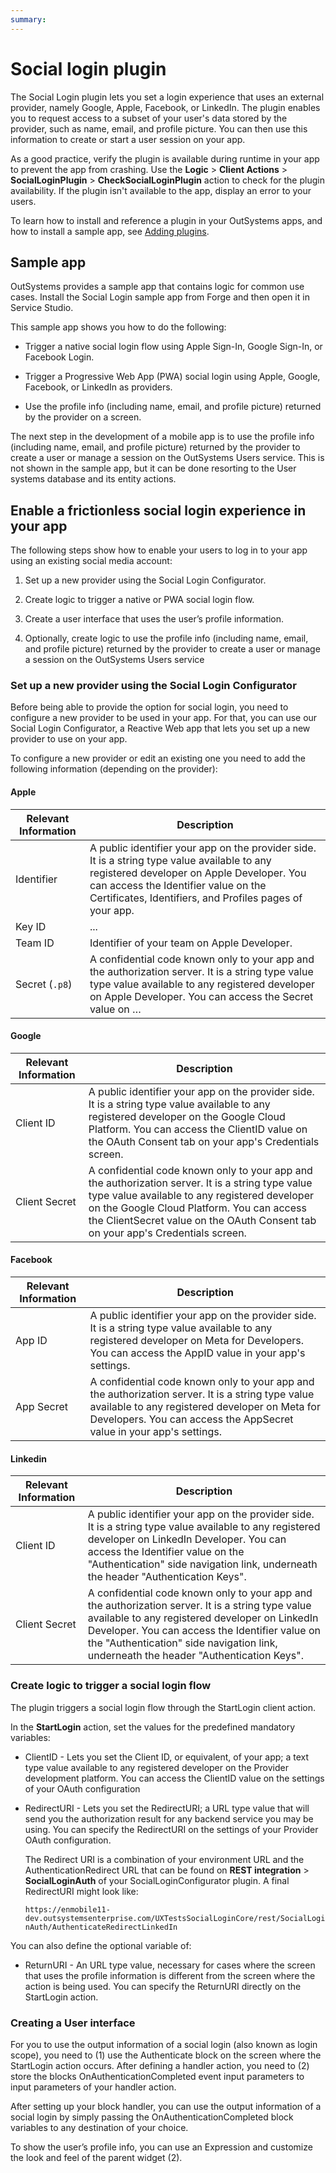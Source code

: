 ```yaml
---
summary:
---
```


# Social login plugin

The Social Login plugin lets you set a login experience that uses an external provider, namely Google, Apple, Facebook, or LinkedIn. The plugin enables you to request access to a subset of your user's data stored by the provider, such as name, email, and profile picture. You can then use this information to create or start a user session on your app.

As a good practice, verify the plugin is available during runtime in your app to prevent the app from crashing. Use the **Logic** > **Client Actions** > **SocialLoginPlugin** > **CheckSocialLoginPlugin** action to check for the plugin availability. If the plugin isn't available to the app, display an error to your users.

<div class="info" markdown="1">

To learn how to install and reference a plugin in your OutSystems apps, and how to install a sample app, see [Adding plugins](../intro.md#adding-plugins).

</div>

## Sample app

OutSystems provides a sample app that contains logic for common use cases. Install the Social Login sample app from Forge and then open it in Service Studio.

This sample app shows you how to do the following:

* Trigger a native social login flow using Apple Sign-In, Google Sign-In, or Facebook Login.

* Trigger a Progressive Web App (PWA) social login using Apple, Google, Facebook, or LinkedIn as providers.

* Use the profile info (including name, email, and profile picture) returned by the provider on a screen.

<div class="info" markdown="1">

The next step in the development of a mobile app is to use the profile info (including name, email, and profile picture) returned by the provider to create a user or manage a session on the OutSystems Users service. This is not shown in the sample app, but it can be done resorting to the User systems database and its entity actions.

</div>

## Enable a frictionless social login experience in your app

The following steps show how to enable your users to log in to your app using an existing social media account:

1. Set up a new provider using the Social Login Configurator.

1. Create logic to trigger a native or PWA social login flow.

1. Create a user interface that uses the user’s profile information.

1. Optionally, create logic to use the profile info (including name, email, and profile picture) returned by the provider to create a user or manage a session on the OutSystems Users service

### Set up a new provider using the Social Login Configurator

Before being able to provide the option for social login, you need to configure a new provider to be used in your app. For that, you can use our Social Login Configurator, a Reactive Web app that lets you set up a new provider to use on your app.


To configure a new provider or edit an existing one you need to add the following information (depending on the provider):

#### Apple

Relevant Information | Description
---|---
Identifier | A public identifier your app on the provider side. It is a string type value available to any registered developer on Apple Developer. You can access the Identifier value on the Certificates, Identifiers, and Profiles pages of your app.
Key ID | ...
Team ID | Identifier of your team on Apple Developer.
Secret (`.p8`) | A confidential code known only to your app and the authorization server. It is a string type value type value available to any registered developer on Apple Developer. You can access the Secret value on …

#### Google

Relevant Information | Description
---|---
Client ID | A public identifier your app on the provider side. It is a string type value available to any registered developer on the Google Cloud Platform. You can access the ClientID value on the OAuth Consent tab on your app's Credentials screen.
Client Secret | A confidential code known only to your app and the authorization server. It is a string type value type value available to any registered developer on the Google Cloud Platform. You can access the ClientSecret value on the OAuth Consent tab on your app's Credentials screen.

#### Facebook

Relevant Information | Description
---|---
App ID | A public identifier your app on the provider side. It is a string type value available to any registered developer on Meta for Developers. You can access the AppID value in your app's settings.
App Secret | A confidential code known only to your app and the authorization server. It is a string type value available to any registered developer on Meta for Developers. You can access the AppSecret value in your app's settings.

#### Linkedin

Relevant Information | Description
---|---
Client ID | A public identifier your app on the provider side. It is a string type value available to any registered developer on LinkedIn Developer. You can access the Identifier value on the "Authentication" side navigation link, underneath the header "Authentication Keys".
Client Secret | A confidential code known only to your app and the authorization server. It is a string type value available to any registered developer on LinkedIn Developer. You can access the Identifier value on the "Authentication" side navigation link, underneath the header "Authentication Keys".

### Create logic to trigger a social login flow

The plugin triggers a social login flow through the StartLogin client action. 

In the **StartLogin** action, set the values for the predefined mandatory variables:

* ClientID - Lets you set the Client ID, or equivalent, of your app; a text type value available to any registered developer on the Provider development platform. You can access the ClientID value on the settings of your OAuth configuration

* RedirectURI - Lets you set the RedirectURI; a URL type value that will send you the authorization result for any backend service you may be using. You can specify the RedirectURI on the settings of your Provider OAuth configuration. 

    The Redirect URI is a combination of your environment URL and the AuthenticationRedirect URL that can be found on **REST integration** > **SocialLoginAuth** of your SocialLoginConfigurator plugin. A final RedirectURI might look like:

    `https://enmobile11-dev.outsystemsenterprise.com/UXTestsSocialLoginCore/rest/SocialLoginAuth/AuthenticateRedirectLinkedIn`

You can also define the optional variable of:

* ReturnURI - An URL type value, necessary for cases where the screen that uses the profile information is different from the screen where the action is being used. You can specify the ReturnURI directly on the StartLogin action.

### Creating a User interface

For you to use the output information of a social login (also known as login scope), you need to (1) use the Authenticate block on the screen where the StartLogin action occurs. After defining a handler action, you need to (2) store the blocks OnAuthenticationCompleted event input parameters to input parameters of your handler action.


After setting up your block handler, you can use the output information of a social login by simply passing the OnAuthenticationCompleted block variables to any destination of your choice.


To show the user’s profile info, you can use an Expression and customize the look and feel of the parent widget (2).
